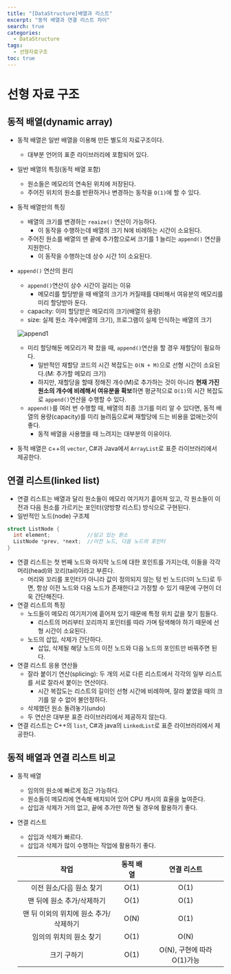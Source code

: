 ```yaml
---
title: "[DataStructure]배열과 리스트"
excerpt: "동적 배열과 연결 리스트 차이"
search: true
categories:
  - DataStructure
tags:
  - 선형자료구조
toc: true
---
```


# 선형 자료 구조

## 동적 배열(dynamic array)
- 동적 배열은 일반 배열을 이용해 만든 별도의 자료구조이다.
  - 대부분 언어의 표준 라이브러리에 포함되어 있다.
- 일반 배열의 특징(동적 배열 포함)
  - 원소들은 메모리의 연속된 위치에 저장된다.
  - 주어진 위치의 원소를 반환하거나 변경하는 동작을 ```O(1)```에 할 수 있다.
- 동적 배열만의 특징
  - 배열의 크기를 변경하는 ```reaize()``` 연산이 가능하다.
    - 이 동작을 수행하는데 배열의 크기 N에 비례하는 시간이 소요된다.
  - 주어진 원소를 배열의 맨 끝에 추가함으로써 크기를 1 늘리는 ```append()``` 연산을 지원한다.
    - 이 동작을 수행하는데 상수 시간 1이 소요된다.
- ```append()``` 연산의 원리
  - ```append()```연산이 상수 시간이 걸리는 이유
    - 메모리를 할당받을 때 배열의 크기가 커질때를 대비해서 여유분의 메모리를 미리 할당받아 둔다.
  - capacity: 이미 할당받은 메모리의 크기(배열의 용량)
  - size:  실제 원소 개수(배열의 크기), 프로그램이 실제 인식하는 배열의 크기

  ![append1](https://user-images.githubusercontent.com/34755287/43872286-f21984ec-9bbb-11e8-8991-2c705dbe8e59.JPG)

  - 미리 할당해둔 메모리가 꽉 찼을 때, ```append()```연산을 할 경우 재할당이 필요하다.
    - 일반적인 재할당 코드의 시간 복잡도는 ```O(N + M)```으로 선형 시간이 소요된다.(M: 추가할 메모리 크기)
    - 하지만, 재할당을 할때 정해진 개수(M)로 추가하는 것이 아니라 **현재 가진 원소의 개수에 비례해서 여유분을 확보**하면 평균적으로 ```O(1)```의 시간 복잡도로 ```append()```연산을 수행할 수 있다.
  - ```append()```를 여러 번 수행할 때, 배열의 최종 크기를 미리 알 수 있다면, 동적 배열의 용량(capacity)를 미리 늘려둠으로써 재할당에 드는 비용을 없애는것이 좋다.
    - 동적 배열을 사용했을 때 느려지는 대부분의 이유이다.
- 동적 배열은 c++의 ```vector```, C#과 Java에서 ```ArrayList```로 표준 라이브러리에서 제공한다.

## 연결 리스트(linked list)
- 연결 리스트는 배열과 달리 원소들이 메모리 여기저기 흩어져 있고, 각 원소들이 이전과 다음 원소를 가르키는 포인터(양방향 리스트) 방식으로 구현된다.
- 일반적인 노드(node) 구조체

```cpp
struct ListNode {
  int element;            //담고 있는 원소
  ListNode *prev, *next;  //이전 노드, 다음 노드의 포인터
}
```

- 연결 리스트는 첫 번째 노드와 마지막 노드에 대한 포인트를 가지는데, 이들을 각각 머리(head)와 꼬리(tail)이라고 부른다.
  - 머리와 꼬리를 포인터가 아니라 값이 정의되지 않는 텅 빈 노드(더미 노드)로 두면, 항상 이전 노드와 다음 노드가 존재한다고 가정할 수 있기 때문에 구현이 더욱 간단해진다.
- 연결 리스트의 특징
  - 노드들이 메모리 여기저기에 흩어져 있기 때문에 특정 위치 값을 찾기 힘들다.
    - 리스트의 머리부터 꼬리까지 포인터를 따라 가며 탐색해야 하기 때문에 선형 시간이 소요된다.
  - 노드의 삽입, 삭제가 간단하다.
    - 삽입, 삭제될 해당 노드의 이전 노드와 다음 노드의 포인트만 바꿔주면 된다.
- 연결 리스트 응용 연산들
  - 잘라 붙이기 연산(splicing): 두 개의 서로 다른 리스트에서 각각의 일부 리스트를 서로 잘라서 붙이는 연산이다.
    - 시간 복잡도는 리스트의 길이인 선형 시간에 비례하며, 잘라 붙였을 때의 크기를 알 수 없어 불안정하다.
  - 삭제했던 원소 돌려놓기(undo)
  - 두 연산은 대부분 표준 라이브러리에서 제공하지 않는다.
- 연결 리스트는 C++의 ```list```, C#과 java의 ```LinkedList```로 표준 라이브러리에서 제공한다.

## 동적 배열과 연결 리스트 비교
- 동적 배열
  - 임의의 원소에 빠르게 접근 가능하다.
  - 원소들이 메모리에 연속해 배치되어 있어 CPU 캐시의 효율을 높여준다.
  - 삽입과 삭제가 거의 없고, 끝에 추가만 하면 될 경우에 활용하기 좋다.
- 연결 리스트
  - 삽입과 삭제가 빠르다.
  - 삽입과 삭제가 많이 수행하는 작업에 활용하기 좋다.

  |                  작업                  | 동적 배열 |         연결 리스트        |
  |:--------------------------------------:|:---------:|:--------------------------:|
  |        이전 원소/다음 원소 찾기        |    O(1)   |            O(1)            |
  |       맨 뒤에 원소 추가/삭제하기       |    O(1)   |            O(1)            |
  | 맨 뒤 이외의 위치에 원소 추가/삭제하기 |    O(N)   |            O(1)            |
  |         임의의 위치의 원소 찾기        |    O(1)   |            O(N)            |
  |               크기 구하기              |    O(1)   | O(N), 구현에 따라 O(1)가능 |
